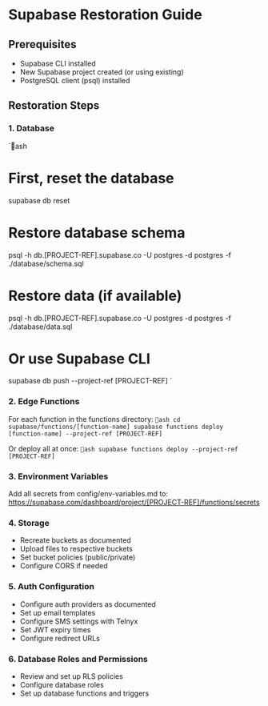 ﻿# Supabase Restoration Guide

## Prerequisites
- Supabase CLI installed
- New Supabase project created (or using existing)
- PostgreSQL client (psql) installed

## Restoration Steps

### 1. Database
`ash
# First, reset the database
supabase db reset

# Restore database schema
psql -h db.[PROJECT-REF].supabase.co -U postgres -d postgres -f ./database/schema.sql

# Restore data (if available)
psql -h db.[PROJECT-REF].supabase.co -U postgres -d postgres -f ./database/data.sql

# Or use Supabase CLI
supabase db push --project-ref [PROJECT-REF]
`

### 2. Edge Functions
For each function in the functions directory:
`ash
cd supabase/functions/[function-name]
supabase functions deploy [function-name] --project-ref [PROJECT-REF]
`

Or deploy all at once:
`ash
supabase functions deploy --project-ref [PROJECT-REF]
`

### 3. Environment Variables
Add all secrets from config/env-variables.md to:
https://supabase.com/dashboard/project/[PROJECT-REF]/functions/secrets

### 4. Storage
- Recreate buckets as documented
- Upload files to respective buckets
- Set bucket policies (public/private)
- Configure CORS if needed

### 5. Auth Configuration
- Configure auth providers as documented
- Set up email templates
- Configure SMS settings with Telnyx
- Set JWT expiry times
- Configure redirect URLs

### 6. Database Roles and Permissions
- Review and set up RLS policies
- Configure database roles
- Set up database functions and triggers
